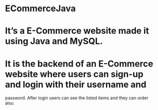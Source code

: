 # ECommerceJava
# It’s a E-Commerce website made it using Java and MySQL.
# It is the backend of an E-Commerce website where users can sign-up and login with their username and
password. After login users can see the listed items and they can order also.
